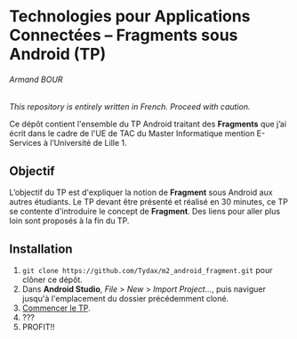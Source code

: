 # Technologies pour Applications Connectées – Fragments sous Android (TP)
###### Armand BOUR
*This repository is entirely written in French. Proceed with caution.*

Ce dépôt contient l'ensemble du TP Android traitant des **Fragments** que j’ai
écrit dans le cadre de l'UE de TAC du Master Informatique mention E-Services à
l’Université de Lille 1.

## Objectif
L’objectif du TP est d'expliquer la notion de **Fragment** sous Android aux
autres étudiants. Le TP devant être présenté et réalisé en 30 minutes, ce TP
se contente d'introduire le concept de **Fragment**. Des liens pour aller plus
loin sont proposés à la fin du TP.

## Installation
1. `git clone https://github.com/Tydax/m2_android_fragment.git` pour clôner ce
dépôt.
2. Dans **Android Studio**, *File* > *New* > *Import Project…*, puis naviguer
jusqu'à l'emplacement du dossier précédemment cloné.
3. [Commencer le TP](/tutorial).
4. ???
5. PROFIT!!
